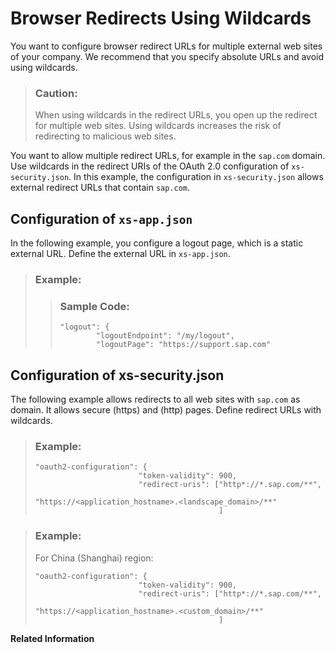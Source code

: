 <!-- loio88eb3e851c5f4dca92c3e64979fabb94 -->

# Browser Redirects Using Wildcards

You want to configure browser redirect URLs for multiple external web sites of your company. We recommend that you specify absolute URLs and avoid using wildcards.



> ### Caution:  
> When using wildcards in the redirect URLs, you open up the redirect for multiple web sites. Using wildcards increases the risk of redirecting to malicious web sites.

You want to allow multiple redirect URLs, for example in the `sap.com` domain. Use wildcards in the redirect URIs of the OAuth 2.0 configuration of `xs-security.json`. In this example, the configuration in `xs-security.json` allows external redirect URLs that contain `sap.com`.



<a name="loio88eb3e851c5f4dca92c3e64979fabb94__section_qj2_2ky_yfb"/>

## Configuration of `xs-app.json`

In the following example, you configure a logout page, which is a static external URL. Define the external URL in `xs-app.json`.

> ### Example:  
> > ### Sample Code:  
> > ```
> > "logout": {
> >         "logoutEndpoint": "/my/logout",
> >         "logoutPage": "https://support.sap.com"
> > ```



<a name="loio88eb3e851c5f4dca92c3e64979fabb94__section_ddg_rky_yfb"/>

## Configuration of xs-security.json

The following example allows redirects to all web sites with `sap.com` as domain. It allows secure \(https\) and \(http\) pages. Define redirect URLs with wildcards.

> ### Example:  
> ```
> "oauth2-configuration": {
>                        "token-validity": 900, 
>                        "redirect-uris": ["http*://*.sap.com/**",
>                                          "https://<application_hostname>.<landscape_domain>/**"
>                                          ]
> ```

> ### Example:  
> For China \(Shanghai\) region:
> 
> ```
> "oauth2-configuration": {
>                        "token-validity": 900, 
>                        "redirect-uris": ["http*://*.sap.com/**",
>                                          "https://<application_hostname>.<custom_domain>/**"
>                                          ]
> ```

**Related Information**  




